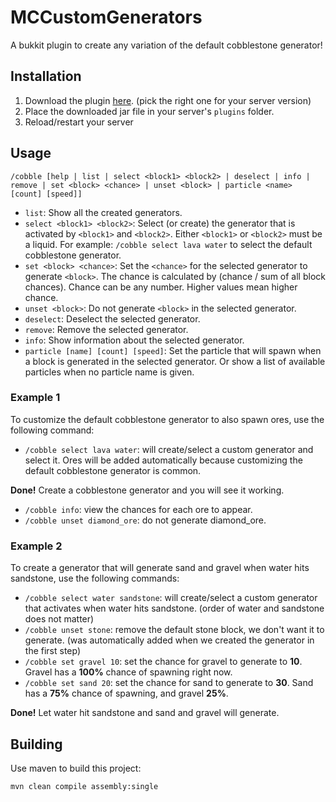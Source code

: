 # MCCustomGenerators
A bukkit plugin to create any variation of the default cobblestone generator!

## Installation
1. Download the plugin [here](https://github.com/CodeStix/MCCustomGenerators/releases). (pick the right one for your server version)
2. Place the downloaded jar file in your server's `plugins` folder.
3. Reload/restart your server

## Usage
`/cobble [help | list | select <block1> <block2> | deselect | info | remove | set <block> <chance> | unset <block> | particle <name> [count] [speed]]`
- `list`: Show all the created generators.
- `select <block1> <block2>`: Select (or create) the generator that is activated by `<block1>` and `<block2>`. Either `<block1>` or `<block2>` must be a liquid. For example: `/cobble select lava water` to select the default cobblestone generator. 
- `set <block> <chance>`: Set the `<chance>` for the selected generator to generate `<block>`. The chance is calculated by (chance / sum of all block chances). Chance can be any number. Higher values mean higher chance.
- `unset <block>`: Do not generate `<block>` in the selected generator.
- `deselect`: Deselect the selected generator.
- `remove`: Remove the selected generator.
- `info`: Show information about the selected generator.
- `particle [name] [count] [speed]`: Set the particle that will spawn when a block is generated in the selected generator. Or show a list of available particles when no particle name is given.

### Example 1
To customize the default cobblestone generator to also spawn ores, use the following command:

- `/cobble select lava water`: will create/select a custom generator and select it. Ores will be added automatically because customizing the default cobblestone generator is common.

__Done!__ Create a cobblestone generator and you will see it working.

- `/cobble info`: view the chances for each ore to appear.
- `/cobble unset diamond_ore`: do not generate diamond_ore.

### Example 2
To create a generator that will generate sand and gravel when water hits sandstone, use the following commands:

- `/cobble select water sandstone`: will create/select a custom generator that activates when water hits sandstone. (order of water and sandstone does not matter)
- `/cobble unset stone`: remove the default stone block, we don't want it to generate. (was automatically added when we created the generator in the first step)
- `/cobble set gravel 10`: set the chance for gravel to generate to __10__. Gravel has a __100%__ chance of spawning right now.
- `/cobble set sand 20`: set the chance for sand to generate to __30__.  Sand has a __75%__ chance of spawning, and gravel __25%__.

__Done!__ Let water hit sandstone and sand and gravel will generate.

## Building

Use maven to build this project:

```
mvn clean compile assembly:single
```
